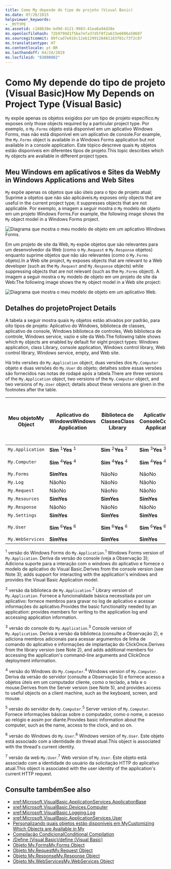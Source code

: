 ```yaml
---
title: Como My depende do tipo de projeto (Visual Basic)
ms.date: 07/20/2015
helpviewer_keywords:
- _MYTYPE
ms.assetid: c188b38e-bd9d-4121-9983-41ea6a94d28e
ms.openlocfilehash: 72b9799d1f5ba7efa37d5f8f2a633e6806a58607
ms.sourcegitcommit: 89fcad7e816c12eb1299128481183f01c73f2c07
ms.translationtype: HT
ms.contentlocale: pt-BR
ms.lasthandoff: 04/24/2019
ms.locfileid: "63808082"
---
```

# <a name="how-my-depends-on-project-type-visual-basic"></a><span data-ttu-id="6c155-102">Como My depende do tipo de projeto (Visual Basic)</span><span class="sxs-lookup"><span data-stu-id="6c155-102">How My Depends on Project Type (Visual Basic)</span></span>
<span data-ttu-id="6c155-103">`My` expõe apenas os objetos exigidos por um tipo de projeto específico.</span><span class="sxs-lookup"><span data-stu-id="6c155-103">`My` exposes only those objects required by a particular project type.</span></span> <span data-ttu-id="6c155-104">Por exemplo, o `My.Forms` objeto está disponível em um aplicativo Windows Forms, mas não está disponível em um aplicativo de console.</span><span class="sxs-lookup"><span data-stu-id="6c155-104">For example, the `My.Forms` object is available in a Windows Forms application but not available in a console application.</span></span> <span data-ttu-id="6c155-105">Este tópico descreve quais `My` objetos estão disponíveis em diferentes tipos de projeto.</span><span class="sxs-lookup"><span data-stu-id="6c155-105">This topic describes which `My` objects are available in different project types.</span></span>  
  
## <a name="my-in-windows-applications-and-web-sites"></a><span data-ttu-id="6c155-106">Meu Windows em aplicativos e Sites da Web</span><span class="sxs-lookup"><span data-stu-id="6c155-106">My in Windows Applications and Web Sites</span></span>  
 <span data-ttu-id="6c155-107">`My` expõe apenas os objetos que são úteis para o tipo de projeto atual; Suprime a objetos que não são aplicáveis.</span><span class="sxs-lookup"><span data-stu-id="6c155-107">`My` exposes only objects that are useful in the current project type; it suppresses objects that are not applicable.</span></span> <span data-ttu-id="6c155-108">Por exemplo, a imagem a seguir mostra o `My` modelo de objeto em um projeto Windows Forms.</span><span class="sxs-lookup"><span data-stu-id="6c155-108">For example, the following image shows the `My` object model in a Windows Forms project.</span></span>  
  
 ![Diagrama que mostra o meu modelo de objeto em um aplicativo Windows Forms.](./media/how-my-depends-on-project-type/my-object-model-windows-forms.png)  
  
 <span data-ttu-id="6c155-110">Em um projeto de site da Web, `My` expõe objetos que são relevantes para um desenvolvedor da Web (como o `My.Request` e `My.Response` objetos) enquanto suprime objetos que não são relevantes (como o `My.Forms` objeto).</span><span class="sxs-lookup"><span data-stu-id="6c155-110">In a Web site project, `My` exposes objects that are relevant to a Web developer (such as the `My.Request` and `My.Response` objects) while suppressing objects that are not relevant (such as the `My.Forms` object).</span></span> <span data-ttu-id="6c155-111">A imagem a seguir mostra o `My` modelo de objeto em um projeto de site da Web:</span><span class="sxs-lookup"><span data-stu-id="6c155-111">The following image shows the `My` object model in a Web site project:</span></span>  
  
 ![Diagrama que mostra o meu modelo de objeto em um aplicativo Web.](./media/how-my-depends-on-project-type/my-object-model-web.png)  
  
## <a name="project-details"></a><span data-ttu-id="6c155-113">Detalhes do projeto</span><span class="sxs-lookup"><span data-stu-id="6c155-113">Project Details</span></span>  
 <span data-ttu-id="6c155-114">A tabela a seguir mostra quais `My` objetos estão ativados por padrão, para oito tipos de projeto: Aplicativo do Windows, biblioteca de classes, aplicativo de console, Windows biblioteca de controles, Web biblioteca de controle, Windows service, vazio e site da Web.</span><span class="sxs-lookup"><span data-stu-id="6c155-114">The following table shows which `My` objects are enabled by default for eight project types: Windows application, class Library, console application, Windows control library, Web control library, Windows service, empty, and Web site.</span></span>  
  
 <span data-ttu-id="6c155-115">Há três versões do `My.Application` object, duas versões dos `My.Computer` objeto e duas versões do `My.User` do objeto; detalhes sobre essas versões são fornecidos nas notas de rodapé após a tabela.</span><span class="sxs-lookup"><span data-stu-id="6c155-115">There are three versions of the `My.Application` object, two versions of the `My.Computer` object, and two versions of `My.User` object; details about these versions are given in the footnotes after the table.</span></span>  
  
|<span data-ttu-id="6c155-116">Meu objeto</span><span class="sxs-lookup"><span data-stu-id="6c155-116">My Object</span></span>|<span data-ttu-id="6c155-117">Aplicativo do Windows</span><span class="sxs-lookup"><span data-stu-id="6c155-117">Windows Application</span></span>|<span data-ttu-id="6c155-118">Biblioteca de Classes</span><span class="sxs-lookup"><span data-stu-id="6c155-118">Class Library</span></span>|<span data-ttu-id="6c155-119">Aplicativo do Console</span><span class="sxs-lookup"><span data-stu-id="6c155-119">Console Application</span></span>|<span data-ttu-id="6c155-120">Biblioteca de controle do Windows</span><span class="sxs-lookup"><span data-stu-id="6c155-120">Windows Control Library</span></span>|<span data-ttu-id="6c155-121">Biblioteca de controle da Web</span><span class="sxs-lookup"><span data-stu-id="6c155-121">Web Control Library</span></span>|<span data-ttu-id="6c155-122">Serviço do Windows</span><span class="sxs-lookup"><span data-stu-id="6c155-122">Windows Service</span></span>|<span data-ttu-id="6c155-123">Vazio</span><span class="sxs-lookup"><span data-stu-id="6c155-123">Empty</span></span>|<span data-ttu-id="6c155-124">Site da Web</span><span class="sxs-lookup"><span data-stu-id="6c155-124">Web Site</span></span>|  
|---|---|---|---|---|---|---|---|---|  
|`My.Application`|<span data-ttu-id="6c155-125">**Sim** <sup>1</sup></span><span class="sxs-lookup"><span data-stu-id="6c155-125">**Yes** <sup>1</sup></span></span>|<span data-ttu-id="6c155-126">**Sim** <sup>2</sup></span><span class="sxs-lookup"><span data-stu-id="6c155-126">**Yes** <sup>2</sup></span></span>|<span data-ttu-id="6c155-127">**Sim** <sup>3</sup></span><span class="sxs-lookup"><span data-stu-id="6c155-127">**Yes** <sup>3</sup></span></span>|<span data-ttu-id="6c155-128">**Sim** <sup>2</sup></span><span class="sxs-lookup"><span data-stu-id="6c155-128">**Yes** <sup>2</sup></span></span>|<span data-ttu-id="6c155-129">Não</span><span class="sxs-lookup"><span data-stu-id="6c155-129">No</span></span>|<span data-ttu-id="6c155-130">**Sim** <sup>3</sup></span><span class="sxs-lookup"><span data-stu-id="6c155-130">**Yes** <sup>3</sup></span></span>|<span data-ttu-id="6c155-131">Não</span><span class="sxs-lookup"><span data-stu-id="6c155-131">No</span></span>|<span data-ttu-id="6c155-132">Não</span><span class="sxs-lookup"><span data-stu-id="6c155-132">No</span></span>|  
|`My.Computer`|<span data-ttu-id="6c155-133">**Sim** <sup>4</sup></span><span class="sxs-lookup"><span data-stu-id="6c155-133">**Yes** <sup>4</sup></span></span>|<span data-ttu-id="6c155-134">**Sim** <sup>4</sup></span><span class="sxs-lookup"><span data-stu-id="6c155-134">**Yes** <sup>4</sup></span></span>|<span data-ttu-id="6c155-135">**Sim** <sup>4</sup></span><span class="sxs-lookup"><span data-stu-id="6c155-135">**Yes** <sup>4</sup></span></span>|<span data-ttu-id="6c155-136">**Sim** <sup>4</sup></span><span class="sxs-lookup"><span data-stu-id="6c155-136">**Yes** <sup>4</sup></span></span>|<span data-ttu-id="6c155-137">**Sim** <sup>5</sup></span><span class="sxs-lookup"><span data-stu-id="6c155-137">**Yes** <sup>5</sup></span></span>|<span data-ttu-id="6c155-138">**Sim** <sup>4</sup></span><span class="sxs-lookup"><span data-stu-id="6c155-138">**Yes** <sup>4</sup></span></span>|<span data-ttu-id="6c155-139">Não</span><span class="sxs-lookup"><span data-stu-id="6c155-139">No</span></span>|<span data-ttu-id="6c155-140">**Sim** <sup>5</sup></span><span class="sxs-lookup"><span data-stu-id="6c155-140">**Yes** <sup>5</sup></span></span>|  
|`My.Forms`|<span data-ttu-id="6c155-141">**Sim**</span><span class="sxs-lookup"><span data-stu-id="6c155-141">**Yes**</span></span>|<span data-ttu-id="6c155-142">Não</span><span class="sxs-lookup"><span data-stu-id="6c155-142">No</span></span>|<span data-ttu-id="6c155-143">Não</span><span class="sxs-lookup"><span data-stu-id="6c155-143">No</span></span>|<span data-ttu-id="6c155-144">**Sim**</span><span class="sxs-lookup"><span data-stu-id="6c155-144">**Yes**</span></span>|<span data-ttu-id="6c155-145">Não</span><span class="sxs-lookup"><span data-stu-id="6c155-145">No</span></span>|<span data-ttu-id="6c155-146">Não</span><span class="sxs-lookup"><span data-stu-id="6c155-146">No</span></span>|<span data-ttu-id="6c155-147">Não</span><span class="sxs-lookup"><span data-stu-id="6c155-147">No</span></span>|<span data-ttu-id="6c155-148">Não</span><span class="sxs-lookup"><span data-stu-id="6c155-148">No</span></span>|  
|`My.Log`|<span data-ttu-id="6c155-149">Não</span><span class="sxs-lookup"><span data-stu-id="6c155-149">No</span></span>|<span data-ttu-id="6c155-150">Não</span><span class="sxs-lookup"><span data-stu-id="6c155-150">No</span></span>|<span data-ttu-id="6c155-151">Não</span><span class="sxs-lookup"><span data-stu-id="6c155-151">No</span></span>|<span data-ttu-id="6c155-152">Não</span><span class="sxs-lookup"><span data-stu-id="6c155-152">No</span></span>|<span data-ttu-id="6c155-153">Não</span><span class="sxs-lookup"><span data-stu-id="6c155-153">No</span></span>|<span data-ttu-id="6c155-154">Não</span><span class="sxs-lookup"><span data-stu-id="6c155-154">No</span></span>|<span data-ttu-id="6c155-155">Não</span><span class="sxs-lookup"><span data-stu-id="6c155-155">No</span></span>|<span data-ttu-id="6c155-156">**Sim**</span><span class="sxs-lookup"><span data-stu-id="6c155-156">**Yes**</span></span>|  
|`My.Request`|<span data-ttu-id="6c155-157">Não</span><span class="sxs-lookup"><span data-stu-id="6c155-157">No</span></span>|<span data-ttu-id="6c155-158">Não</span><span class="sxs-lookup"><span data-stu-id="6c155-158">No</span></span>|<span data-ttu-id="6c155-159">Não</span><span class="sxs-lookup"><span data-stu-id="6c155-159">No</span></span>|<span data-ttu-id="6c155-160">Não</span><span class="sxs-lookup"><span data-stu-id="6c155-160">No</span></span>|<span data-ttu-id="6c155-161">Não</span><span class="sxs-lookup"><span data-stu-id="6c155-161">No</span></span>|<span data-ttu-id="6c155-162">Não</span><span class="sxs-lookup"><span data-stu-id="6c155-162">No</span></span>|<span data-ttu-id="6c155-163">Não</span><span class="sxs-lookup"><span data-stu-id="6c155-163">No</span></span>|<span data-ttu-id="6c155-164">**Sim**</span><span class="sxs-lookup"><span data-stu-id="6c155-164">**Yes**</span></span>|  
|`My.Resources`|<span data-ttu-id="6c155-165">**Sim**</span><span class="sxs-lookup"><span data-stu-id="6c155-165">**Yes**</span></span>|<span data-ttu-id="6c155-166">**Sim**</span><span class="sxs-lookup"><span data-stu-id="6c155-166">**Yes**</span></span>|<span data-ttu-id="6c155-167">**Sim**</span><span class="sxs-lookup"><span data-stu-id="6c155-167">**Yes**</span></span>|<span data-ttu-id="6c155-168">**Sim**</span><span class="sxs-lookup"><span data-stu-id="6c155-168">**Yes**</span></span>|<span data-ttu-id="6c155-169">**Sim**</span><span class="sxs-lookup"><span data-stu-id="6c155-169">**Yes**</span></span>|<span data-ttu-id="6c155-170">**Sim**</span><span class="sxs-lookup"><span data-stu-id="6c155-170">**Yes**</span></span>|<span data-ttu-id="6c155-171">Não</span><span class="sxs-lookup"><span data-stu-id="6c155-171">No</span></span>|<span data-ttu-id="6c155-172">Não</span><span class="sxs-lookup"><span data-stu-id="6c155-172">No</span></span>|  
|`My.Response`|<span data-ttu-id="6c155-173">Não</span><span class="sxs-lookup"><span data-stu-id="6c155-173">No</span></span>|<span data-ttu-id="6c155-174">Não</span><span class="sxs-lookup"><span data-stu-id="6c155-174">No</span></span>|<span data-ttu-id="6c155-175">Não</span><span class="sxs-lookup"><span data-stu-id="6c155-175">No</span></span>|<span data-ttu-id="6c155-176">Não</span><span class="sxs-lookup"><span data-stu-id="6c155-176">No</span></span>|<span data-ttu-id="6c155-177">Não</span><span class="sxs-lookup"><span data-stu-id="6c155-177">No</span></span>|<span data-ttu-id="6c155-178">Não</span><span class="sxs-lookup"><span data-stu-id="6c155-178">No</span></span>|<span data-ttu-id="6c155-179">Não</span><span class="sxs-lookup"><span data-stu-id="6c155-179">No</span></span>|<span data-ttu-id="6c155-180">**Sim**</span><span class="sxs-lookup"><span data-stu-id="6c155-180">**Yes**</span></span>|  
|`My.Settings`|<span data-ttu-id="6c155-181">**Sim**</span><span class="sxs-lookup"><span data-stu-id="6c155-181">**Yes**</span></span>|<span data-ttu-id="6c155-182">**Sim**</span><span class="sxs-lookup"><span data-stu-id="6c155-182">**Yes**</span></span>|<span data-ttu-id="6c155-183">**Sim**</span><span class="sxs-lookup"><span data-stu-id="6c155-183">**Yes**</span></span>|<span data-ttu-id="6c155-184">**Sim**</span><span class="sxs-lookup"><span data-stu-id="6c155-184">**Yes**</span></span>|<span data-ttu-id="6c155-185">**Sim**</span><span class="sxs-lookup"><span data-stu-id="6c155-185">**Yes**</span></span>|<span data-ttu-id="6c155-186">**Sim**</span><span class="sxs-lookup"><span data-stu-id="6c155-186">**Yes**</span></span>|<span data-ttu-id="6c155-187">Não</span><span class="sxs-lookup"><span data-stu-id="6c155-187">No</span></span>|<span data-ttu-id="6c155-188">Não</span><span class="sxs-lookup"><span data-stu-id="6c155-188">No</span></span>|  
|`My.User`|<span data-ttu-id="6c155-189">**Sim** <sup>6</sup></span><span class="sxs-lookup"><span data-stu-id="6c155-189">**Yes** <sup>6</sup></span></span>|<span data-ttu-id="6c155-190">**Sim** <sup>6</sup></span><span class="sxs-lookup"><span data-stu-id="6c155-190">**Yes** <sup>6</sup></span></span>|<span data-ttu-id="6c155-191">**Sim** <sup>6</sup></span><span class="sxs-lookup"><span data-stu-id="6c155-191">**Yes** <sup>6</sup></span></span>|<span data-ttu-id="6c155-192">**Sim** <sup>6</sup></span><span class="sxs-lookup"><span data-stu-id="6c155-192">**Yes** <sup>6</sup></span></span>|<span data-ttu-id="6c155-193">**Sim** <sup>7</sup></span><span class="sxs-lookup"><span data-stu-id="6c155-193">**Yes** <sup>7</sup></span></span>|<span data-ttu-id="6c155-194">**Sim** <sup>6</sup></span><span class="sxs-lookup"><span data-stu-id="6c155-194">**Yes** <sup>6</sup></span></span>|<span data-ttu-id="6c155-195">Não</span><span class="sxs-lookup"><span data-stu-id="6c155-195">No</span></span>|<span data-ttu-id="6c155-196">**Sim** <sup>7</sup></span><span class="sxs-lookup"><span data-stu-id="6c155-196">**Yes** <sup>7</sup></span></span>|  
|`My.WebServices`|<span data-ttu-id="6c155-197">**Sim**</span><span class="sxs-lookup"><span data-stu-id="6c155-197">**Yes**</span></span>|<span data-ttu-id="6c155-198">**Sim**</span><span class="sxs-lookup"><span data-stu-id="6c155-198">**Yes**</span></span>|<span data-ttu-id="6c155-199">**Sim**</span><span class="sxs-lookup"><span data-stu-id="6c155-199">**Yes**</span></span>|<span data-ttu-id="6c155-200">**Sim**</span><span class="sxs-lookup"><span data-stu-id="6c155-200">**Yes**</span></span>|<span data-ttu-id="6c155-201">**Sim**</span><span class="sxs-lookup"><span data-stu-id="6c155-201">**Yes**</span></span>|<span data-ttu-id="6c155-202">**Sim**</span><span class="sxs-lookup"><span data-stu-id="6c155-202">**Yes**</span></span>|<span data-ttu-id="6c155-203">Não</span><span class="sxs-lookup"><span data-stu-id="6c155-203">No</span></span>|<span data-ttu-id="6c155-204">Não</span><span class="sxs-lookup"><span data-stu-id="6c155-204">No</span></span>|  
  
 <span data-ttu-id="6c155-205"><sup>1</sup> versão do Windows Forms do `My.Application`.</span><span class="sxs-lookup"><span data-stu-id="6c155-205"><sup>1</sup> Windows Forms version of `My.Application`.</span></span> <span data-ttu-id="6c155-206">Deriva da versão do console (veja a Observação 3); Adiciona suporte para a interação com o windows do aplicativo e fornece o modelo de aplicativo do Visual Basic.</span><span class="sxs-lookup"><span data-stu-id="6c155-206">Derives from the console version (see Note 3); adds support for interacting with the application's windows and provides the Visual Basic Application model.</span></span>  
  
 <span data-ttu-id="6c155-207"><sup>2</sup> versão da biblioteca de `My.Application`.</span><span class="sxs-lookup"><span data-stu-id="6c155-207"><sup>2</sup> Library version of `My.Application`.</span></span> <span data-ttu-id="6c155-208">Fornece a funcionalidade básica necessitada por um aplicativo: fornece membros para gravar no log de aplicativo e acessar informações do aplicativo.</span><span class="sxs-lookup"><span data-stu-id="6c155-208">Provides the basic functionality needed by an application: provides members for writing to the application log and accessing application information.</span></span>  
  
 <span data-ttu-id="6c155-209"><sup>3</sup> versão do console do `My.Application`.</span><span class="sxs-lookup"><span data-stu-id="6c155-209"><sup>3</sup> Console version of `My.Application`.</span></span> <span data-ttu-id="6c155-210">Deriva a versão da biblioteca (consulte a Observação 2), e adiciona membros adicionais para acessar argumentos de linha de comando do aplicativo e informações de implantação do ClickOnce.</span><span class="sxs-lookup"><span data-stu-id="6c155-210">Derives from the library version (see Note 2), and adds additional members for accessing the application's command-line arguments and ClickOnce deployment information.</span></span>  
  
 <span data-ttu-id="6c155-211"><sup>4</sup> versão do Windows do `My.Computer`.</span><span class="sxs-lookup"><span data-stu-id="6c155-211"><sup>4</sup> Windows version of `My.Computer`.</span></span> <span data-ttu-id="6c155-212">Deriva da versão do servidor (consulte a Observação 5) e fornece acesso a objetos úteis em um computador cliente, como o teclado, a tela e o mouse.</span><span class="sxs-lookup"><span data-stu-id="6c155-212">Derives from the Server version (see Note 5), and provides access to useful objects on a client machine, such as the keyboard, screen, and mouse.</span></span>  
  
 <span data-ttu-id="6c155-213"><sup>5</sup> versão do servidor de `My.Computer`.</span><span class="sxs-lookup"><span data-stu-id="6c155-213"><sup>5</sup> Server version of `My.Computer`.</span></span> <span data-ttu-id="6c155-214">Fornece informações básicas sobre o computador, como o nome, o acesso ao relógio e assim por diante.</span><span class="sxs-lookup"><span data-stu-id="6c155-214">Provides basic information about the computer, such as the name, access to the clock, and so on.</span></span>  
  
 <span data-ttu-id="6c155-215"><sup>6</sup> versão do Windows do `My.User`.</span><span class="sxs-lookup"><span data-stu-id="6c155-215"><sup>6</sup> Windows version of `My.User`.</span></span> <span data-ttu-id="6c155-216">Este objeto está associado com a identidade do thread atual.</span><span class="sxs-lookup"><span data-stu-id="6c155-216">This object is associated with the thread's current identity.</span></span>  
  
 <span data-ttu-id="6c155-217"><sup>7</sup> versão da web `My.User`.</span><span class="sxs-lookup"><span data-stu-id="6c155-217"><sup>7</sup> Web version of `My.User`.</span></span> <span data-ttu-id="6c155-218">Este objeto está associado com a identidade do usuário da solicitação HTTP do aplicativo atual.</span><span class="sxs-lookup"><span data-stu-id="6c155-218">This object is associated with the user identity of the application's current HTTP request.</span></span>  
  
## <a name="see-also"></a><span data-ttu-id="6c155-219">Consulte também</span><span class="sxs-lookup"><span data-stu-id="6c155-219">See also</span></span>

- <xref:Microsoft.VisualBasic.ApplicationServices.ApplicationBase>
- <xref:Microsoft.VisualBasic.Devices.Computer>
- <xref:Microsoft.VisualBasic.Logging.Log>
- <xref:Microsoft.VisualBasic.ApplicationServices.User>
- [<span data-ttu-id="6c155-220">Personalizando quais objetos estão disponíveis em My</span><span class="sxs-lookup"><span data-stu-id="6c155-220">Customizing Which Objects are Available in My</span></span>](../../../visual-basic/developing-apps/customizing-extending-my/customizing-which-objects-are-available-in-my.md)
- [<span data-ttu-id="6c155-221">Compilação Condicional</span><span class="sxs-lookup"><span data-stu-id="6c155-221">Conditional Compilation</span></span>](../../../visual-basic/programming-guide/program-structure/conditional-compilation.md)
- [<span data-ttu-id="6c155-222">/Define (Visual Basic)</span><span class="sxs-lookup"><span data-stu-id="6c155-222">/define (Visual Basic)</span></span>](../../../visual-basic/reference/command-line-compiler/define.md)
- [<span data-ttu-id="6c155-223">Objeto My.Forms</span><span class="sxs-lookup"><span data-stu-id="6c155-223">My.Forms Object</span></span>](../../../visual-basic/language-reference/objects/my-forms-object.md)
- [<span data-ttu-id="6c155-224">Objeto My.Request</span><span class="sxs-lookup"><span data-stu-id="6c155-224">My.Request Object</span></span>](../../../visual-basic/language-reference/objects/my-request-object.md)
- [<span data-ttu-id="6c155-225">Objeto My.Response</span><span class="sxs-lookup"><span data-stu-id="6c155-225">My.Response Object</span></span>](../../../visual-basic/language-reference/objects/my-response-object.md)
- [<span data-ttu-id="6c155-226">Objeto My.WebServices</span><span class="sxs-lookup"><span data-stu-id="6c155-226">My.WebServices Object</span></span>](../../../visual-basic/language-reference/objects/my-webservices-object.md)
